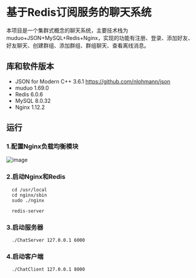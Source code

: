 # 基于Redis订阅服务的聊天系统
本项目是一个集群式概念的聊天系统，主要技术栈为muduo+JSON+MySQL+Redis+Nginx，实现的功能有注册、登录、添加好友、好友聊天、创建群组、添加群组、群组聊天、查看离线消息。

## 库和软件版本
* JSON for Modern C++    3.6.1   https://github.com/nlohmann/json
* muduo   1.69.0
* Redis   6.0.6
* MySQL   8.0.32
* Nginx   1.12.2

## 运行

### 1.配置Nginx负载均衡模块
![image](https://github.com/xiao-yang25/mychat/assets/92993462/f095d828-7378-4683-a96d-40609ea4fb75)

### 2.启动Nginx和Redis
```
  cd /usr/local
  cd nginx/sbin
  sudo ./nginx
```
```
  redis-server
```

### 3.启动服务器
```
  ./ChatServer 127.0.0.1 6000
```
  
### 4.启动客户端
```
  ./ChatClient 127.0.0.1 8000
```




